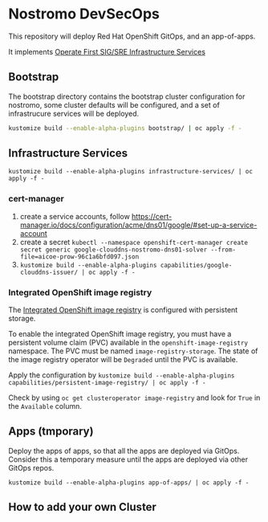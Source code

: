 # Nostromo DevSecOps

This repository will deploy Red Hat OpenShift GitOps, and an app-of-apps.

It implements [Operate First SIG/SRE Infrastructure Services](https://github.com/operate-first/community/issues/251)

## Bootstrap

The bootstrap directory contains the bootstrap cluster configuration for nostromo, some cluster defaults will be configured, and a set of infrastrucure services will be deployed.

```bash
kustomize build --enable-alpha-plugins bootstrap/ | oc apply -f -
```

## Infrastructure Services

`kustomize build --enable-alpha-plugins infrastructure-services/ | oc apply -f -`

### cert-manager

1. create a service accounts, follow <https://cert-manager.io/docs/configuration/acme/dns01/google/#set-up-a-service-account>
2. create a secret `kubectl --namespace openshift-cert-manager create secret generic google-clouddns-nostromo-dns01-solver --from-file=aicoe-prow-96c1a6bfd097.json`
3. `kustomize build --enable-alpha-plugins capabilities/google-clouddns-issuer/ | oc apply -f -`

### Integrated OpenShift image registry

The [Integrated OpenShift image registry](https://docs.openshift.com/container-platform/4.12/registry/index.html#registry-integrated-openshift-registry_registry-overview) is configured with persistent storage.

To enable the integrated OpenShift image registry, you must have a persistent volume claim (PVC) available in the `openshift-image-registry` namespace. The PVC must be named `image-registry-storage`. The state of the image registry operator will be `Degraded` until the PVC is available.

Apply the configuration by `kustomize build --enable-alpha-plugins capabilities/persistent-image-registry/ | oc apply -f -`

Check by using `oc get clusteroperator image-registry` and look for `True` in the `Available` column.

## Apps (tmporary)

Deploy the apps of apps, so that all the apps are deployed via GitOps. Consider this a temporary measure until the apps are deployed via other GitOps repos.

`kustomize build --enable-alpha-plugins app-of-apps/ | oc apply -f -`

## How to add your own Cluster
